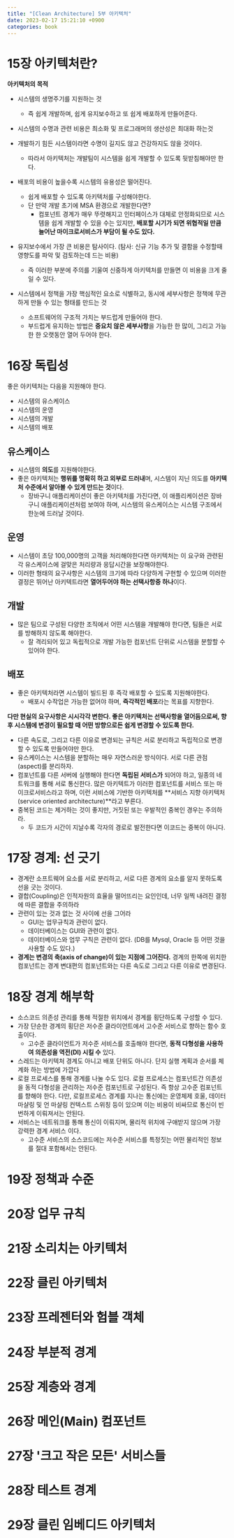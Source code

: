 ```yaml
---
title: "[Clean Architecture] 5부 아키텍처"
date: 2023-02-17 15:21:10 +0900
categories: book
---
```


# 15장 아키텍처란?

**아키텍처의 목적**

- 시스템의 생명주기를 지원하는 것
  - 즉 쉽게 개발하며, 쉽게 유지보수하고 또 쉽게 배포하게 만들어준다.
- 시스템의 수명과 관련 비용은 최소화 및 프로그래머의 생산성은 최대화 하는것

- 개발하기 힘든 시스템이라면 수명이 길지도 않고 건강하지도 않을 것이다.
  - 따라서 아키텍처는 개발팀이 시스템을 쉽게 개발할 수 있도록 뒷받침해야만 한다.
- 배포의 비용이 높을수록 시스템의 유용성은 떨어진다.
  - 쉽게 배포할 수 있도록 아키텍처를 구성해야한다.
  - 단 만약 개발 초기에 MSA 환경으로 개발한다면?
    - 컴포넌트 경계가 매우 뚜렷해지고 인터페이스가 대체로 안정화되므로 시스템을 쉽게 개발할 수 있을 수는 있지만, **배포할 시기가 되면 위협적일 만큼 늘어난 마이크로서비스가 부담이 될 수도 있다.**
- 유지보수에서 가장 큰 비용은 탐사이다. (탐사: 신규 기능 추가 및 결함을 수정할때 영향도를 파악 및 검토하는데 드는 비용)
  - 즉 이러한 부분에 주의를 기울여 신중하게 아키텍처를 만들면 이 비용을 크게 줄일 수 있다.
- 시스템에서 정책을 가장 핵심적인 요소로 식별하고, 동시에 세부사항은 정책에 무관하게 만들 수 있는 형태를 만드는 것
  - 소프트웨어의 구조적 가치는 부드럽게 만들어야 한다.
  - 부드럽게 유지하는 방법은 **중요치 않은 세부사항**을 가능한 한 많이, 그리고 가능한 한 오랫동안 열어 두어야 한다.

#  16장 독립성

좋은 아키텍처는 다음을 지원해야 한다.

- 시스템의 유스케이스
- 시스템의 운영
- 시스템의 개발
- 시스템의 배포



## 유스케이스

- 시스템의 **의도**를 지원해야한다.
- 좋은 아키텍처는 **행위를 명확히 하고 외부로 드러내**며, 시스템이 지닌 의도를 **아키텍처 수준에서 알아볼 수 있게 만드는 것**이다.
  - 장바구니 애플리케이션이 좋은 아키텍처를 가진다면, 이 애플리케이션은 장바구니 애플리케이션처럼 보여야 하며, 시스템의 유스케이스는 시스템 구조에서 한눈에 드러날 것이다.

## 운영

- 시스템이 초당 100,000명의 고객을 처리해야한다면 아키텍처는 이 요구와 관련된 각 유스케이스에 걸맞은 처리량과 응답시간을 보장해야한다.
- 이러한 형태의 요구사항은 시스템의 크기에 따라 다양하게 구현할 수 있으며 이러한 결정은 뛰어난 아키텍트라면 **열어두어야 하는 선택사항중 하나**이다.



## 개발

- 많은 팀으로 구성된 다양한 조직에서 어떤 시스템을 개발해야 한다면, 팀들은 서로를 방해하지 않도록 해야한다.
  - 잘 격리되어 있고 독립적으로 개발 가능한 컴포넌트 단위로 시스템을 분할할 수 있어야 한다.

## 배포

- 좋은 아키텍처라면 시스템이 빌드된 후 즉각 배포할 수 있도록 지원해야한다.
  - 배포시 수작업은 가능한 없어야 하며, **즉각적인 배포**라는 목표를 지향한다.



**다만 현실의 요구사항은 시시각각 변한다. 좋은 아키텍처는 선택사항을 열어둠으로써, 향후 시스템에 변경이 필요할 때 어떤 방향으로든 쉽게 변경할 수 있도록 한다.**

- 다른 속도로, 그리고 다른 이유로 변경되는 규칙은 서로 분리하고 독립적으로 변경할 수 있도록 만들어야만 한다.
- 유스케이스는 시스템을 분할하는 매우 자연스러운 방식이다. 서로 다른 관점(aspect)를 분리하자.
- 컴포넌트를 다른 서버에 실행해야 한다면 **독립된 서비스가** 되어야 하고, 일종의 네트워크를 통해 서로 통신한다. 많은 아키텍트가 이러한 컴포넌트를 서비스 또는 마이크로서비스라고 하며, 이런 서비스에 기반한 아키텍처를 **서비스 지향 아키텍처(service oriented architecture)**라고 부른다.
- 중복된 코드는 제거하는 것이 좋지만, 거짓된 또는 우발적인 중복인 경우는 주의하라.
  - 두 코드가 시간이 지날수록 각자의 경로로 발전한다면 이코드는 중복이 아니다.

# 17장 경계: 선 긋기

- 경계란 소프트웨어 요소를 서로 분리하고, 서로 다른 경계의 요소를 알지 못하도록 선을 긋는 것이다.
- 결합(Coupling)은 인적자원의 효율을 떨어뜨리는 요인인데, 너무 일찍 내려진 결정에 따른 결합을 주의하라
- 관련이 있는 것과 없는 것 사이에 선을 그어라
  - GUI는 업무규칙과 관련이 없다.
  - 데이터베이스는 GUI와 관련이 없다.
  - 데이터베이스와 업무 구칙은 관련이 없다. (DB를 Mysql, Oracle 등 어떤 것을 사용할 수도 있다.)
- **경계는 변경의 축(axis of change)이 있는 지점에 그어진다.** 경계의 한쪽에 위치한 컴포넌트는 경계 변대편의 컴포넌트와는 다른 속도로 그리고 다른 이유로 변경된다.



# 18장 경계 해부학

- 소스코드 의존성 관리를 통해 적절한 위치에서 경계를 횡단하도록 구성할 수 있다.
- 가장 단순한 경계의 횡단은 저수준 클라이언트에서 고수준 서비스로 향하는 함수 호출이다.
  - 고수준 클라이언트가 저수준 서비스를 호출해야 한다면, **동적 다형성을 사용하여 의존성을 역전(DI) 시킬 수** 있다.
- 스레드는 아키텍처 경계도 아니고 배포 단위도 아니다. 단지 실행 계획과 순서를 체계화 하는 방법에 가깝다
- 로컬 프로세스를 통해 경계를 나눌 수도 있다. 로컬 프로세스는 컴포넌트간 의존성을 동적 다형성을 관리하는 저수준 컴포넌트로 구성된다. 즉 항상 고수준 컴포넌트를 향해야 한다. 다만, 로컬프로세스 경계를 지나는 통신에는 운영체제 호울, 데이터 마샬링 및 언 마샬링 컨텍스트 스위칭 등이 있으며 이는 비용이 비싸므로 통신이 빈번하게 이뤄져서는 안된다.
- 서비스는 네트워크를 통해 통신이 이뤄지며, 물리적 위치에 구애받지 않으며 가장 강력한 경계 서비스 이다.
  - 고수준 서비스의 소스코드에는 저수준 서비스를 특정짓는 어떤 물리적인 정보를 절대 포함해서는 안된다.

# 19장 정책과 수준

# 20장 업무 규칙

# 21장 소리치는 아키텍처



# 22장 클린 아키텍처



# 23장 프레젠터와 험블 객체



# 24장 부분적 경계



# 25장 계층와 경계



# 26장 메인(Main) 컴포넌트



# 27장 '크고 작은 모든' 서비스들

# 28장 테스트 경계

# 29장 클린 임베디드 아키텍처
